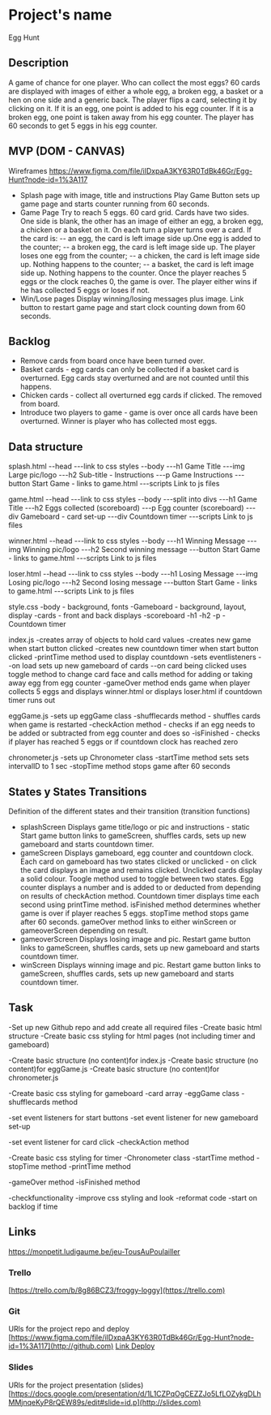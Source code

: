 # Project's name
Egg Hunt

## Description
A game of chance for one player. Who can collect the most eggs? 60 cards are displayed with images of either a whole egg, a broken egg, a basket or a hen on one side and a generic back. The player flips a card, selecting it by clicking on it. If it is an egg, one point is added to his egg counter. If it is a broken egg, one point is taken away from his egg counter. The player has 60 seconds to get 5 eggs in his egg counter.


## MVP (DOM - CANVAS)
Wireframes https://www.figma.com/file/iIDxpaA3KY63R0TdBk46Gr/Egg-Hunt?node-id=1%3A117
- Splash page with image, title and instructions
Play Game Button sets up game page and starts counter running from 60 seconds.
- Game Page 
Try to reach 5 eggs. 60 card grid. Cards have two sides. One side is blank, the other has an image of either an egg, a broken egg, a chicken or a basket on it.
On each turn a player turns over a card. If the card is:
-- an egg, the card is left image side up.One egg is added to the counter;
-- a broken egg, the card is left image side up. The player loses one egg from the counter;
-- a chicken, the card is left image side up. Nothing happens to the counter;
-- a basket, the card is left image side up. Nothing happens to the counter.
Once the player reaches 5 eggs or the clock reaches 0, the game is over. The player either wins if he has collected 5 eggs or loses if not.
- Win/Lose pages
Display winning/losing messages plus image. Link button to restart game page and start clock counting down from 60 seconds.

## Backlog
- Remove cards from board once have been turned over.
- Basket cards - egg cards can only be collected if a basket card is overturned. Egg cards stay overturned and are not counted until this happens. 
- Chicken cards - collect all overturned egg cards if clicked. The removed from board.
- Introduce two players to game - game is over once all cards have been overturned. Winner is player who has collected most eggs.

## Data structure
splash.html
--head
---link to css styles
--body
---h1 Game Title
---img Large pic/logo
---h2 Sub-title - Instructions
---p Game Instructions
---button Start Game - links to game.html
---scripts Link to js files

game.html
--head
---link to css styles
--body
---split into divs
---h1 Game Title
---h2 Eggs collected (scoreboard)
---p Egg counter (scoreboard)
---div Gameboard - card set-up
---div Countdown timer
---scripts Link to js files
  
winner.html
--head
---link to css styles
--body
---h1 Winning Message
---img Winning pic/logo
---h2 Second winning message
---button Start Game - links to game.html
---scripts Link to js files
  
loser.html
--head
---link to css styles
--body
---h1 Losing Message
---img Losing pic/logo
---h2 Second losing message
---button Start Game - links to game.html
---scripts Link to js files

style.css
-body - background, fonts
-Gameboard - background, layout, display
-cards - front and back displays
-scoreboard
-h1
-h2
-p
-Countdown timer

index.js
-creates array of objects to hold card values
-creates new game when start button clicked
-creates new countdown timer when start button clicked
-printTime method used to display countdown
-sets eventlisteners 
--on load sets up new gameboard of cards
--on card being clicked uses toggle method to change card face and calls method for adding or taking away egg from egg counter
-gameOver method ends game when player collects 5 eggs and displays winner.html or displays loser.html if countdown timer runs out 

eggGame.js
-sets up eggGame class
-shufflecards method - shuffles cards when game is restarted
-checkAction method - checks if an egg needs to be added or subtracted from egg counter and does so
-isFinished - checks if player has reached 5 eggs or if countdown clock has reached zero

chronometer.js
-sets up Chronometer class
-startTime method sets sets intervalID to 1 sec
-stopTime method stops game after 60 seconds

## States y States Transitions
Definition of the different states and their transition (transition functions)

- splashScreen
Displays game title/logo or pic and instructions - static
Start game button links to gameScreen, shuffles cards, sets up new gameboard and starts countdown timer.
- gameScreen
Displays gameboard, egg counter and countdown clock.
Each card on gameboard has two states clicked or unclicked - on click the card displays an image and remains clicked. Unclicked cards display a solid colour. Toogle method used to toggle between two states.
Egg counter displays a number and is added to or deducted from depending on results of checkAction method.
Countdown timer displays time each second using printTime method.
isFinished method determines whether game is over if player reaches 5 eggs.
stopTime method stops game after 60 seconds.
gameOver method links to either winScreen or gameoverScreen depending on result.
- gameoverScreen
Displays losing image and pic.
Restart game button links to gameScreen, shuffles cards, sets up new gameboard and starts countdown timer.
- winScreen
Displays winning image and pic.
Restart game button links to gameScreen, shuffles cards, sets up new gameboard and starts countdown timer.

## Task
-Set up new Github repo and add create all required files
-Create basic html structure
-Create basic css styling for html pages (not including timer and gameboard)

-Create basic structure (no content)for index.js
-Create basic structure (no content)for eggGame.js
-Create basic structure (no content)for chronometer.js

-Create basic css styling for gameboard
-card array
-eggGame class
-shufflecards method 

-set event listeners for start buttons
-set event listener for new gameboard set-up

-set event listener for card click 
-checkAction method 

-Create basic css styling for timer
-Chronometer class
-startTime method 
-stopTime method
-printTime method 

-gameOver method 
-isFinished method

-checkfunctionality
-improve css styling and look
-reformat code
-start on backlog if time

## Links
https://monpetit.ludigaume.be/jeu-TousAuPoulailler

### Trello
[https://trello.com/b/8g86BCZ3/froggy-loggy](https://trello.com)


### Git
URls for the project repo and deploy
[https://www.figma.com/file/iIDxpaA3KY63R0TdBk46Gr/Egg-Hunt?node-id=1%3A117](http://github.com)
[Link Deploy](http://github.com)


### Slides
URls for the project presentation (slides)
[https://docs.google.com/presentation/d/1L1CZPqOgCEZZJo5LfLOZykgDLhMMjnqeKyP8rQEW89s/edit#slide=id.p](http://slides.com)
